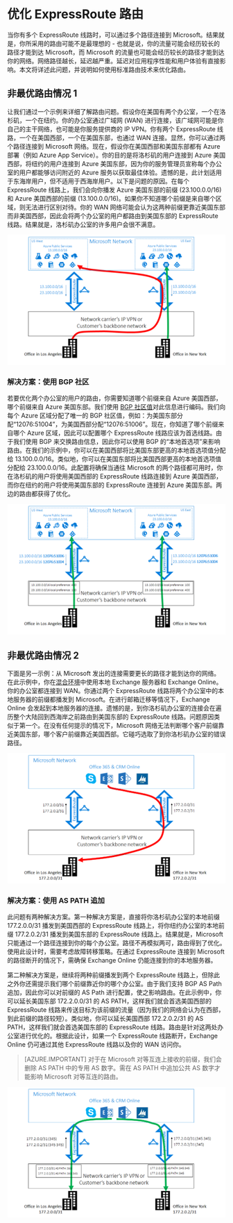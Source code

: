 <properties
   pageTitle="优化 ExpressRoute 路由 | Azure"
   description="本页详细介绍了在客户可以通过多个 ExpressRoute 线路在 Microsoft 与客户的公司网络之间进行连接时，如何优化路由。"
   documentationCenter="na"
   services="expressroute"
   authors="charwen"
   manager="carmonm"
   editor=""/>
<tags
   ms.service="expressroute"
   ms.date="06/07/2016"
   wacn.date=""/>

# 优化 ExpressRoute 路由
当你有多个 ExpressRoute 线路时，可以通过多个路径连接到 Microsoft。结果就是，你所采用的路由可能不是最理想的 - 也就是说，你的流量可能会经历较长的路径才能到达 Microsoft，而 Microsoft 的流量也可能会经历较长的路径才能到达你的网络。网络路径越长，延迟越严重。延迟对应用程序性能和用户体验有直接影响。本文将详述此问题，并说明如何使用标准路由技术来优化路由。

## 非最优路由情况 1
让我们通过一个示例来详细了解路由问题。假设你在美国有两个办公室，一个在洛杉矶，一个在纽约。你的办公室通过广域网 (WAN) 进行连接，该广域网可能是你自己的主干网络，也可能是你服务提供商的 IP VPN。你有两个 ExpressRoute 线路，一个在美国西部，一个在美国东部，也通过 WAN 连接。显然，你可以通过两个路径连接到 Microsoft 网络。现在，假设你在美国西部和美国东部都有 Azure 部署（例如 Azure App Service）。你的目的是将洛杉矶的用户连接到 Azure 美国西部，将纽约的用户连接到 Azure 美国东部，因为你的服务管理员宣称每个办公室的用户都能够访问附近的 Azure 服务以获取最佳体验。遗憾的是，此计划适用于东海岸用户，但不适用于西海岸用户。以下是问题的原因。在每个 ExpressRoute 线路上，我们会向你播发 Azure 美国东部的前缀 (23.100.0.0/16) 和 Azure 美国西部的前缀 (13.100.0.0/16)。如果你不知道哪个前缀是来自哪个区域，则无法进行区别对待。你的 WAN 网络可能会认为这两种前缀更靠近美国东部而非美国西部，因此会将两个办公室的用户都路由到美国东部的 ExpressRoute 线路。结果就是，洛杉矶办公室的许多用户会很不满意。

![](./media/expressroute-optimize-routing/expressroute-case1-problem.png)

### 解决方案：使用 BGP 社区
若要优化两个办公室的用户的路由，你需要知道哪个前缀来自 Azure 美国西部，哪个前缀来自 Azure 美国东部。我们使用 [BGP 社区值](expressroute-routing.md)对此信息进行编码。我们向每个 Azure 区域分配了唯一的 BGP 社区值，例如：为美国东部分配“12076:51004”，为美国西部分配“12076:51006”。现在，你知道了哪个前缀来自哪个 Azure 区域，因此可以配置哪个 ExpressRoute 线路应该为首选线路。由于我们使用 BGP 来交换路由信息，因此你可以使用 BGP 的“本地首选项”来影响路由。在我们的示例中，你可以在美国西部将比美国东部更高的本地首选项值分配给 13.100.0.0/16。类似地，你可以在美国东部将比美国西部更高的本地首选项值分配给 23.100.0.0/16。此配置将确保当通往 Microsoft 的两个路径都可用时，你在洛杉矶的用户将使用美国西部的 ExpressRoute 线路连接到 Azure 美国西部，而你在纽约的用户将使用美国东部的 ExpressRoute 连接到 Azure 美国东部。两边的路由都获得了优化。

![](./media/expressroute-optimize-routing/expressroute-case1-solution.png)

## 非最优路由情况 2
下面是另一示例：从 Microsoft 发出的连接需要更长的路径才能到达你的网络。在此示例中，你在[混合环境](https://technet.microsoft.com/library/jj200581%28v=exchg.150%29.aspx)中使用本地 Exchange 服务器和 Exchange Online。你的办公室都连接到 WAN。你通过两个 ExpressRoute 线路将两个办公室中的本地服务器的前缀都播发到 Microsoft。在进行邮箱迁移等情况下，Exchange Online 会发起到本地服务器的连接。遗憾的是，到你洛杉矶办公室的连接会在遍历整个大陆回到西海岸之前路由到美国东部的 ExpressRoute 线路。问题原因类似于第一个。在没有任何提示的情况下，Microsoft 网络无法判断哪个客户前缀靠近美国东部，哪个客户前缀靠近美国西部。它碰巧选取了到你洛杉矶办公室的错误路径。

![](./media/expressroute-optimize-routing/expressroute-case2-problem.png)

### 解决方案：使用 AS PATH 追加
此问题有两种解决方案。第一种解决方案是，直接将你洛杉矶办公室的本地前缀 177.2.0.0/31 播发到美国西部的 ExpressRoute 线路上，将你纽约办公室的本地前缀 177.2.0.2/31 播发到美国东部的 ExpressRoute 线路上。结果就是，Microsoft 只能通过一个路径连接到你的每个办公室。路径不再模拟两可，路由得到了优化。使用此设计时，需要考虑故障转移策略。在通过 ExpressRoute 连接到 Microsoft 的路径断开的情况下，需确保 Exchange Online 仍能连接到你的本地服务器。

第二种解决方案是，继续将两种前缀播发到两个 ExpressRoute 线路上，但除此之外你还需提示我们哪个前缀靠近你的哪个办公室。由于我们支持 BGP AS Path 追加，因此你可以对前缀的 AS Path 进行配置，使之影响路由。在此示例中，你可以延长美国东部 172.2.0.0/31 的 AS PATH，这样我们就会首选美国西部的 ExpressRoute 线路来传送目标为该前缀的流量（因为我们的网络会认为在西部，到此前缀的路径较短）。类似地，你可以延长美国西部 172.2.0.2/31 的 AS PATH，这样我们就会首选美国东部的 ExpressRoute 线路。路由是针对这两处办公室进行优化的。根据此设计，如果一个 ExpressRoute 线路断开，Exchange Online 仍可通过其他 ExpressRoute 线路以及你的 WAN 访问你。

>[AZURE.IMPORTANT] 对于在 Microsoft 对等互连上接收的前缀，我们会删除 AS PATH 中的专用 AS 数字。需在 AS PATH 中追加公共 AS 数字才能影响 Microsoft 对等互连的路由。

![](./media/expressroute-optimize-routing/expressroute-case2-solution.png)

<!---HONumber=Mooncake_0704_2016-->